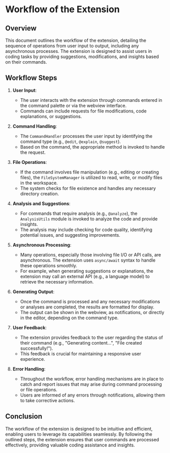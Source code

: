 # Workflow of the Extension

## Overview

This document outlines the workflow of the extension, detailing the sequence of operations from user input to output, including any asynchronous processes. The extension is designed to assist users in coding tasks by providing suggestions, modifications, and insights based on their commands.

## Workflow Steps

1. **User Input**:
   - The user interacts with the extension through commands entered in the command palette or via the webview interface.
   - Commands can include requests for file modifications, code explanations, or suggestions.

2. **Command Handling**:
   - The `CommandHandler` processes the user input by identifying the command type (e.g., `@edit`, `@explain`, `@suggest`).
   - Based on the command, the appropriate method is invoked to handle the request.

3. **File Operations**:
   - If the command involves file manipulation (e.g., editing or creating files), the `FileSystemManager` is utilized to read, write, or modify files in the workspace.
   - The system checks for file existence and handles any necessary directory creation.

4. **Analysis and Suggestions**:
   - For commands that require analysis (e.g., `@analyze`), the `AnalysisUtils` module is invoked to analyze the code and provide insights.
   - The analysis may include checking for code quality, identifying potential issues, and suggesting improvements.

5. **Asynchronous Processing**:
   - Many operations, especially those involving file I/O or API calls, are asynchronous. The extension uses `async/await` syntax to handle these operations smoothly.
   - For example, when generating suggestions or explanations, the extension may call an external API (e.g., a language model) to retrieve the necessary information.

6. **Generating Output**:
   - Once the command is processed and any necessary modifications or analyses are completed, the results are formatted for display.
   - The output can be shown in the webview, as notifications, or directly in the editor, depending on the command type.

7. **User Feedback**:
   - The extension provides feedback to the user regarding the status of their command (e.g., "Generating content...", "File created successfully!").
   - This feedback is crucial for maintaining a responsive user experience.

8. **Error Handling**:
   - Throughout the workflow, error handling mechanisms are in place to catch and report issues that may arise during command processing or file operations.
   - Users are informed of any errors through notifications, allowing them to take corrective actions.

## Conclusion

The workflow of the extension is designed to be intuitive and efficient, enabling users to leverage its capabilities seamlessly. By following the outlined steps, the extension ensures that user commands are processed effectively, providing valuable coding assistance and insights.